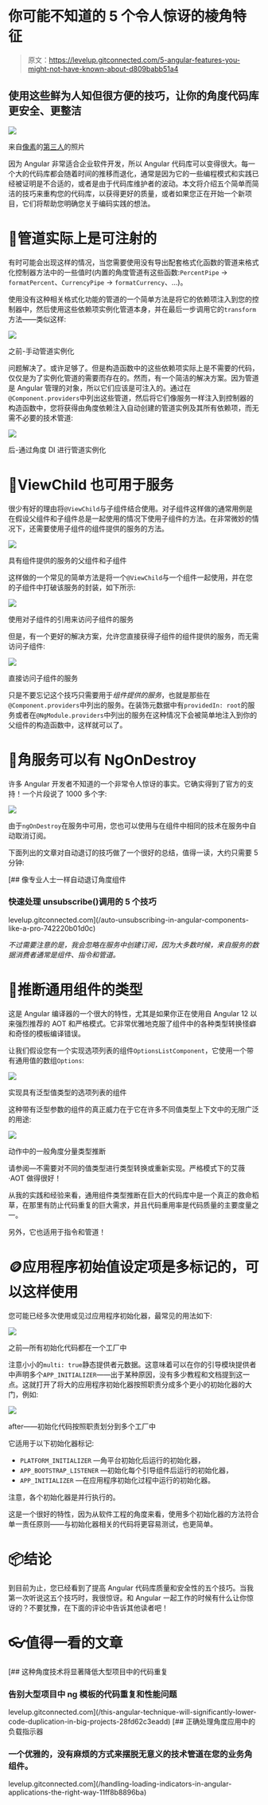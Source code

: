 # 你可能不知道的 5 个令人惊讶的棱角特征

> 原文：<https://levelup.gitconnected.com/5-angular-features-you-might-not-have-known-about-d809babb51a4>

## 使用这些鲜为人知但很方便的技巧，让你的角度代码库更安全、更整洁

![](img/d619901852d8107745a9ddb84e7eb6c0.png)

来自[像素](https://www.pexels.com/cs-cz/foto/podnikatel-ruce-pracovni-stul-vladce-5582597/?utm_content=attributionCopyText&utm_medium=referral&utm_source=pexels)的[第三人](https://www.pexels.com/cs-cz/@thirdman?utm_content=attributionCopyText&utm_medium=referral&utm_source=pexels)的照片

因为 Angular 非常适合企业软件开发，所以 Angular 代码库可以变得很大。每一个大的代码库都会随着时间的推移而退化，通常是因为它的一些编程模式和实践已经被证明是不合适的，或者是由于代码库维护者的波动。本文将介绍五个简单而简洁的技巧来重构您的代码库，以获得更好的质量，或者如果您正在开始一个新项目，它们将帮助您明确您关于编码实践的想法。

# 💉管道实际上是可注射的

有时可能会出现这样的情况，当您需要使用没有导出配套格式化函数的管道来格式化控制器方法中的一些值时(内置的角度管道有这些函数:`PercentPipe` → `formatPercent`、`CurrencyPipe` → `formatCurrency`、…)。

使用没有这种相关格式化功能的管道的一个简单方法是将它的依赖项注入到您的控制器中，然后使用这些依赖项实例化管道本身，并在最后一步调用它的`transform`方法——类似这样:

![](img/c2417a9e731b9fdad75da96916fbca8c.png)

之前-手动管道实例化

问题解决了。或许足够了。但是构造函数中的这些依赖项实际上是不需要的代码，仅仅是为了实例化管道的需要而存在的。然而，有一个简洁的解决方案。因为管道是 Angular 管理的对象，所以它们应该是可注入的。通过在`@Component.providers`中列出这些管道，然后将它们像服务一样注入到控制器的构造函数中，您将获得由角度依赖注入自动创建的管道实例及其所有依赖项，而无需不必要的技术管道:

![](img/90895f38ff41c9c5e190303f0e4e1ee5.png)

后-通过角度 DI 进行管道实例化

# 👀ViewChild 也可用于服务

很少有好的理由将`@ViewChild`与子组件结合使用。对子组件这样做的通常用例是在假设父组件和子组件总是一起使用的情况下使用子组件的方法。在非常微妙的情况下，还需要使用子组件的组件提供的服务的方法。

![](img/fc99e269f204075f6cfb37f47d1a0a68.png)

具有组件提供的服务的父组件和子组件

这样做的一个常见的简单方法是将一个`@ViewChild`与一个组件一起使用，并在您的子组件中打破该服务的封装，如下所示:

![](img/a1b32237beec3d6d73bae59b80ff075c.png)

使用对子组件的引用来访问子组件的服务

但是，有一个更好的解决方案，允许您直接获得子组件的组件提供的服务，而无需访问子组件:

![](img/6cd8dc40598687103143baea9790ed0a.png)

直接访问子组件的服务

只是不要忘记这个技巧只需要用于*组件提供的服务*，也就是那些在`@Component.providers`中列出的服务。在装饰元数据中有`providedIn: root`的服务或者在`@NgModule.providers`中列出的服务在这种情况下会被简单地注入到你的父组件的构造函数中，这样就可以了。

# 🧨角服务可以有 NgOnDestroy

许多 Angular 开发者不知道的一个非常令人惊讶的事实。它确实得到了官方的支持！一个片段说了 1000 多个字:

![](img/48ea677c1efe2b49da3cef38f16bda95.png)

由于`ngOnDestroy`在服务中可用，您也可以使用与在组件中相同的技术在服务中自动取消订阅。

下面列出的文章对自动退订的技巧做了一个很好的总结，值得一读，大约只需要 5 分钟:

[](/auto-unsubscribing-in-angular-components-like-a-pro-742220b01d0c) [## 像专业人士一样自动退订角度组件

### 快速处理 unsubscribe()调用的 5 个技巧

levelup.gitconnected.com](/auto-unsubscribing-in-angular-components-like-a-pro-742220b01d0c) 

*不过需要注意的是，我会忽略在服务中创建订阅，因为大多数时候，来自服务的数据消费者通常是组件、指令和管道。*

# 📐推断通用组件的类型

这是 Angular 编译器的一个很大的特性，尤其是如果你正在使用自 Angular 12 以来强烈推荐的 AOT 和严格模式。它非常优雅地克服了组件中的各种类型转换怪癖和奇怪的模板编译错误。

让我们假设您有一个实现选项列表的组件`OptionsListComponent`，它使用一个带有通用值的数组`Options`:

![](img/67d87b8031e4b47521dfff1d8954ec3d.png)

实现具有泛型值类型的选项列表的组件

这种带有泛型参数的组件的真正威力在于它在许多不同值类型上下文中的无限广泛的用途:

![](img/6ddab426b0ef681401ae0b294a9795ed.png)

动作中的一般角度分量类型推断

请参阅—不需要对不同的值类型进行类型转换或重新实现。严格模式下的艾薇·AOT 做得很好！

从我的实践和经验来看，通用组件类型推断在巨大的代码库中是一个真正的救命稻草，在那里有防止代码重复的巨大需求，并且代码重用率是代码质量的主要度量之一。

另外，它也适用于指令和管道！

# 🪙应用程序初始值设定项是多标记的，可以这样使用

您可能已经多次使用或见过应用程序初始化器，最常见的用法如下:

![](img/7e09e4377e3f803fb626d8cb8c20d472.png)

之前—所有初始化代码都在一个工厂中

注意小小的`multi: true`静态提供者元数据。这意味着可以在你的引导模块提供者中声明多个`APP_INITIALIZER`——出于某种原因，没有多少教程和文档提到这一点。这就打开了将大的应用程序初始化器按照职责分成多个更小的初始化器的大门，例如:

![](img/af57a147d3fc3e77a8d0d61413c88a29.png)

after——初始化代码按照职责划分到多个工厂中

它适用于以下初始化器标记:

*   `PLATFORM_INITIALIZER` —角平台初始化后运行的初始化器，
*   `APP_BOOTSTRAP_LISTENER` —初始化每个引导组件后运行的初始化器，
*   `APP_INITIALIZER` —在应用程序初始化过程中运行的初始化器。

注意，各个初始化器是并行执行的。

这是一个很好的特性，因为从软件工程的角度来看，使用多个初始化器的方法符合单一责任原则——与初始化器相关的代码将更容易测试，也更简单。

# 📦结论

到目前为止，您已经看到了提高 Angular 代码库质量和安全性的五个技巧。当我第一次听说这五个技巧时，我很惊讶。和 Angular 一起工作的时候有什么让你惊讶的？不要犹豫，在下面的评论中告诉其他读者吧！

# 👓值得一看的文章

[](/this-angular-technique-will-significantly-lower-code-duplication-in-big-projects-28fd62c3eadd) [## 这种角度技术将显著降低大型项目中的代码重复

### 告别大型项目中 ng 模板的代码重复和性能问题

levelup.gitconnected.com](/this-angular-technique-will-significantly-lower-code-duplication-in-big-projects-28fd62c3eadd) [](/handling-loading-indicators-in-angular-applications-the-right-way-11ff8b8896ba) [## 正确处理角度应用中的负载指示器

### 一个优雅的，没有麻烦的方式来摆脱无意义的技术管道在您的业务角组件。

levelup.gitconnected.com](/handling-loading-indicators-in-angular-applications-the-right-way-11ff8b8896ba)